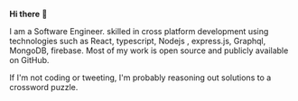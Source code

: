 **Hi there** 👋



I am a Software Engineer. skilled in cross platform development using technologies such as React, typescript, Nodejs , express.js, Graphql, MongoDB, firebase.
Most of my work is open source and publicly available on GitHub.

If I'm not coding or tweeting, I'm probably reasoning out solutions to a crossword puzzle.


 



<!--
**PenuelCodes/PenuelCodes** is a ✨ _special_ ✨ repository because its `README.md` (this file) appears on your GitHub profile.

Here are some ideas to get you started:

- 🔭 I’m currently working on ...
- 🌱 I’m currently learning ...
- 👯 I’m looking to collaborate on ...
- 🤔 I’m looking for help with ...
- 💬 Ask me about ...
- 📫 How to reach me: ...
- 😄 Pronouns: ...
- ⚡ Fun fact: ...
-->

